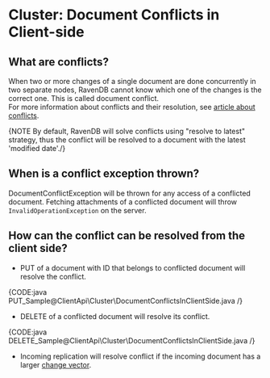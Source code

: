 # Cluster: Document Conflicts in Client-side
  
## What are conflicts?
When two or more changes of a single document are done concurrently in two separate nodes, 
RavenDB cannot know which one of the changes is the correct one. This is called document conflict.  
For more information about conflicts and their resolution, see [article about conflicts](../../server/clustering/replication/replication-conflicts).  

{NOTE By default, RavenDB will solve conflicts using "resolve to latest" strategy, thus the conflict will be resolved to a document with the latest 'modified date'./}
  
## When is a conflict exception thrown?
DocumentConflictException will be thrown for any access of a conflicted document.
Fetching attachments of a conflicted document will throw `InvalidOperationException` on the server.

## How can the conflict can be resolved from the client side?
 * PUT of a document with ID that belongs to conflicted document will resolve the conflict.

{CODE:java PUT_Sample@ClientApi\Cluster\DocumentConflictsInClientSide.java /}

 * DELETE of a conflicted document will resolve its conflict.  

{CODE:java DELETE_Sample@ClientApi\Cluster\DocumentConflictsInClientSide.java /}

 * Incoming replication will resolve conflict if the incoming document has a larger [change vector](../../server/clustering/change-vector).
